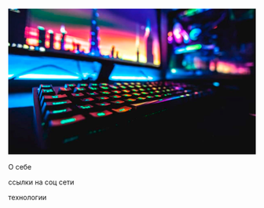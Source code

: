 ![Header](https://github.com/Golikova1987/Golikova1987/blob/main/assets/header.jpg) 

О себе

ссылки на соц сети 

технологии


